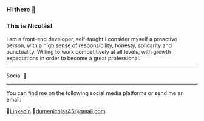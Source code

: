 ### Hi there 👋 
### This is Nicolás!

I am a front-end developer, self-taught.I consider myself a proactive person, with a high sense of responsibility, honesty, solidarity and punctuality. Willing to work competitively at all levels, with growth expectations in order to become a great professional.

<hr>

Social 📱

<hr>

You can find me on the following social media platforms or send me an email:
<br>


👔<a href="https://www.linkedin.com/in/nicol%C3%A1s-dume-11b652185/">Linkedin</a>
📩<a href="#">dumenicolas45@gmail.com</a>

